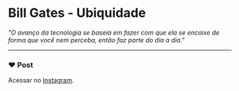 # Bill Gates - Ubiquidade

_"O avanço da tecnologia se baseia em fazer com que ela se encaixe de forma que você nem perceba, então faz parte do dia a dia."_

---

### :heart: Post

Acessar no [Instagram](https://www.instagram.com/p/Cahn0hSOQOn/).
